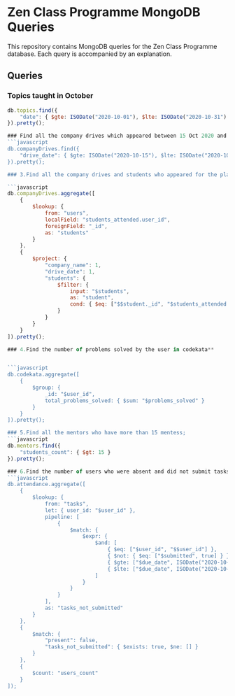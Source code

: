 # Zen Class Programme MongoDB Queries

This repository contains MongoDB queries for the Zen Class Programme database. Each query is accompanied by an explanation.

## Queries

### Topics taught in October

```javascript
db.topics.find({
    "date": { $gte: ISODate("2020-10-01"), $lte: ISODate("2020-10-31") }
}).pretty();

### Find all the company drives which appeared between 15 Oct 2020 and 31 Oct 2020**
```javascript
db.companyDrives.find({
    "drive_date": { $gte: ISODate("2020-10-15"), $lte: ISODate("2020-10-31") }
}).pretty();

### 3.Find all the company drives and students who appeared for the placement**

```javascript
db.companyDrives.aggregate([
    {
        $lookup: {
            from: "users",
            localField: "students_attended.user_id",
            foreignField: "_id",
            as: "students"
        }
    },
    {
        $project: {
            "company_name": 1,
            "drive_date": 1,
            "students": {
                $filter: {
                    input: "$students",
                    as: "student",
                    cond: { $eq: ["$$student._id", "$students_attended.user_id"] }
                }
            }
        }
    }
]).pretty();

### 4.Find the number of problems solved by the user in codekata**


```javascript
db.codekata.aggregate([
    {
        $group: {
            _id: "$user_id",
            total_problems_solved: { $sum: "$problems_solved" }
        }
    }
]).pretty();

### 5.Find all the mentors who have more than 15 mentess;
```javascript
db.mentors.find({
    "students_count": { $gt: 15 }
}).pretty();

### 6.Find the number of users who were absent and did not submit tasks between 15 Oct 2020 and 31 Oct 2020**
```javascript
db.attendance.aggregate([
    {
        $lookup: {
            from: "tasks",
            let: { user_id: "$user_id" },
            pipeline: [
                {
                    $match: {
                        $expr: {
                            $and: [
                                { $eq: ["$user_id", "$$user_id"] },
                                { $not: { $eq: ["$submitted", true] } },
                                { $gte: ["$due_date", ISODate("2020-10-15")] },
                                { $lte: ["$due_date", ISODate("2020-10-31")] }
                            ]
                        }
                    }
                }
            ],
            as: "tasks_not_submitted"
        }
    },
    {
        $match: {
            "present": false,
            "tasks_not_submitted": { $exists: true, $ne: [] }
        }
    },
    {
        $count: "users_count"
    }
]);




